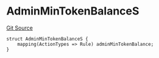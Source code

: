 # AdminMinTokenBalanceS
[Git Source](https://github.com/thrackle-io/tron/blob/5d067d497731c6b73733c2217dfac1db063f1640/src/client/token/handler/diamond/RuleStorage.sol)


```solidity
struct AdminMinTokenBalanceS {
    mapping(ActionTypes => Rule) adminMinTokenBalance;
}
```


